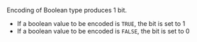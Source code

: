 
Encoding of Boolean type produces 1 bit.

- If a boolean value to be encoded is `TRUE`, the bit is set to 1
- If a boolean value to be encoded is `FALSE`, the bit is set to 0
